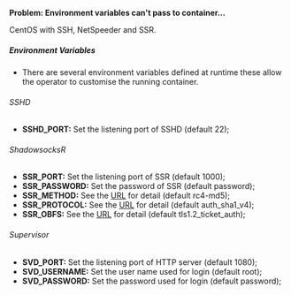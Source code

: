 **Problem: Environment variables can't pass to container...**

CentOS with SSH, NetSpeeder and SSR.

##### Environment Variables
- There are several environment variables defined at runtime these allow the operator to customise the running container.

###### SSHD
- **SSHD_PORT:** Set the listening port of SSHD (default 22);

###### ShadowsocksR
- **SSR_PORT:** Set the listening port of SSR (default 1000);
- **SSR_PASSWORD:** Set the password of SSR (default password);
- **SSR_METHOD:** See the [URL](https://github.com/breakwa11/shadowsocks-rss/wiki/obfs) for detail (default rc4-md5);
- **SSR_PROTOCOL:** See the [URL](https://github.com/breakwa11/shadowsocks-rss/wiki/obfs) for detail (default auth_sha1_v4);
- **SSR_OBFS:** See the [URL](https://github.com/breakwa11/shadowsocks-rss/wiki/obfs) for detail (default tls1.2_ticket_auth); 

###### Supervisor
- **SVD_PORT:** Set the listening port of HTTP server (default 1080);
- **SVD_USERNAME:** Set the user name used for login (default root);
- **SVD_PASSWORD:** Set the password used for login (default password);